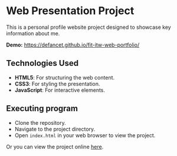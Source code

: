 # Web Presentation Project

This is a personal profile website project designed to showcase key information about me.

**Demo:** https://defancet.github.io/fit-itw-web-portfolio/

## Technologies Used

- **HTML5**: For structuring the web content.
- **CSS3**: For styling the presentation.
- **JavaScript**: For interactive elements.

## Executing program

- Clone the repository.
- Navigate to the project directory.
- Open `index.html` in your web browser to view the project.

Or you can view the project online [here](https://defancet.github.io/fit-itw-web-portfolio/).